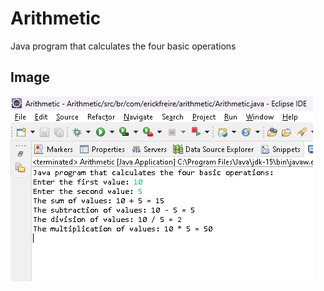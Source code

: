 # Arithmetic
 Java program that calculates the four basic operations

 ## Image
![Currículo no Computador](arithmetic.png)
